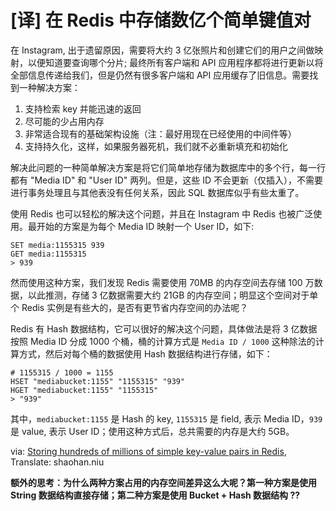 # \[译\] 在 Redis 中存储数亿个简单键值对

在 Instagram, 出于遗留原因，需要将大约 3 亿张照片和创建它们的用户之间做映射，以便知道要查询哪个分片; 最终所有客户端和 API 应用程序都将进行更新以将全部信息传递给我们，但是仍然有很多客户端和 API 应用缓存了旧信息。需要找到一种解决方案：

1. 支持检索 key 并能迅速的返回
2. 尽可能的少占用内存
3. 非常适合现有的基础架构设施（注：最好用现在已经使用的中间件等）
4. 支持持久化，这样，如果服务器死机，我们就不必重新填充和初始化

解决此问题的一种简单解决方案是将它们简单地存储为数据库中的多个行，每一行都有 "Media ID" 和 "User ID" 两列。但是，这些 ID 不会更新（仅插入），不需要进行事务处理且与其他表没有任何关系，因此 SQL 数据库似乎有些太重了。

使用 Redis 也可以轻松的解决这个问题，并且在 Instagram 中 Redis 也被广泛使用。最开始的方案是为每个 Media ID 映射一个 User ID，如下:

```text
SET media:1155315 939
GET media:1155315
> 939
```

然而使用这种方案，我们发现 Redis 需要使用 70MB 的内存空间去存储 100 万数据，以此推测，存储 3 亿数据需要大约 21GB 的内存空间；明显这个空间对于单个 Redis 实例是有些大的，是否有更节省内存空间的办法呢？

Redis 有 Hash 数据结构，它可以很好的解决这个问题，具体做法是将 3 亿数据按照 Media ID 分成 1000 个桶，桶的计算方式是 `Media ID / 1000` 这种除法的计算方式，然后对每个桶的数据使用 Hash 数据结构进行存储，如下：

```text
# 1155315 / 1000 = 1155
HSET "mediabucket:1155" "1155315" "939"
HGET "mediabucket:1155" "1155315"
> "939"
```

其中，`mediabucket:1155` 是 Hash 的 key, `1155315` 是 field, 表示 Media ID，`939` 是 value, 表示 User ID；使用这种方式后，总共需要的内存是大约 5GB。

via: [Storing hundreds of millions of simple key-value pairs in Redis](https://instagram-engineering.com/storing-hundreds-of-millions-of-simple-key-value-pairs-in-redis-1091ae80f74c), Translate: shaohan.niu

**额外的思考：为什么两种方案占用的内存空间差异这么大呢？第一种方案是使用 String 数据结构直接存储；第二种方案是使用 Bucket + Hash 数据结构 ??**

